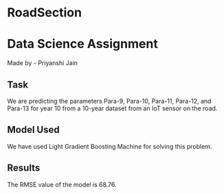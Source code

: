 # RoadSection
# Data Science Assignment

Made by - Priyanshi Jain

## Task
We are predicting the parameters Para-9, Para-10, Para-11, Para-12, and Para-13 for year 10 from a 10-year dataset from an IoT sensor on the road.

## Model Used
We have used Light Gradient Boosting Machine for solving this problem.

## Results
The RMSE value of the model is 68.76.

